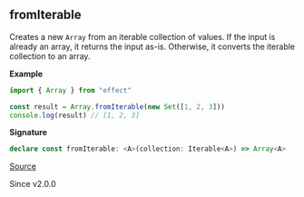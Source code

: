 ## fromIterable

Creates a new `Array` from an iterable collection of values.
If the input is already an array, it returns the input as-is.
Otherwise, it converts the iterable collection to an array.

**Example**

```ts
import { Array } from "effect"

const result = Array.fromIterable(new Set([1, 2, 3]))
console.log(result) // [1, 2, 3]
```

**Signature**

```ts
declare const fromIterable: <A>(collection: Iterable<A>) => Array<A>
```

[Source](https://github.com/Effect-TS/effect/tree/main/packages/effect/src/Array.ts#L168)

Since v2.0.0